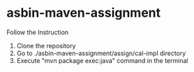 # asbin-maven-assignment
Follow the Instruction
1. Clone the repository
2. Go to  ./asbin-maven-assignment/assign/cal-impl  directory
3. Execute "mvn package exec:java" command in the terminal